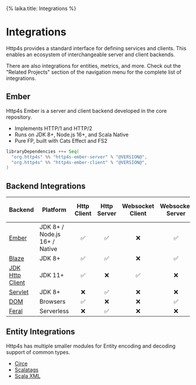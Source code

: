 {%
laika.title: Integrations
%}

# Integrations

Http4s provides a standard interface for defining services and clients. This enables an ecosystem of interchangeable server and client backends.

There are also integrations for entities, metrics, and more. Check out the "Related Projects" section of the navigation menu for the complete list of integrations.

## Ember

Http4s Ember is a server and client backend developed in the core repository.

- Implements HTTP/1 and HTTP/2
- Runs on JDK 8+, Node.js 16+, and Scala Native
- Pure FP, built with Cats Effect and FS2

```scala
libraryDependencies ++= Seq(
  "org.http4s" %% "http4s-ember-server" % "@VERSION@",
  "org.http4s" %% "http4s-ember-client" % "@VERSION@",
)
```

## Backend Integrations

| Backend                                                          | Platform                      | Http Client | Http Server | Websocket Client | Websocket Server | Proxy support (Client) |
|------------------------------------------------------------------|-------------------------------|:-----------:|:-----------:|:----------------:|:----------------:|:----------------------:|
| [Ember](#ember)                                                  | JDK 8+ / Node.js 16+ / Native | ✅           | ✅           | ❌                | ✅                | ❌                      |
| [Blaze](https://github.com/http4s/blaze)                         | JDK 8+                        | ✅           | ✅           | ❌                | ✅                | ❌                      |
| [JDK Http Client](https://jdk-http-client.http4s.org/stable/)    | JDK 11+                       | ✅           | ❌           | ✅                | ❌                | ✅                      |
| [Servlet](https://github.com/http4s/http4s-servlet)              | JDK 8+                        | ❌           | ✅           | ❌                | ❌                | ✅                      |
| [DOM](https://http4s.github.io/http4s-dom)                       | Browsers                      | ✅           | ❌           | ❌                | ✅                | ❌                      |
| [Feral](https://github.com/typelevel/feral)                      | Serverless                    | ❌           | ✅           | ❌                | ❌                | ❌                      |

## Entity Integrations

Http4s has multiple smaller modules for Entity encoding and decoding support of common types.

- [Circe](json.md)
- [Scalatags](https://github.com/http4s/http4s-scalatags)
- [Scala XML](https://github.com/http4s/http4s-scala-xml)
